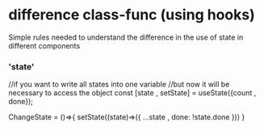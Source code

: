 # difference class-func (using hooks)

Simple rules needed to understand the difference in the use of state in different components

### 'state' 

   //if you want to write all states into one variable
   //but now it will be necessary to access the object
   const [state , setState] = useState({count , done});

   ChangeState = ()=>{ 
      setState((state)=>({
         ...state , done: !state.done
      }))
   }


